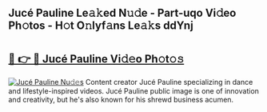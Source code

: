 ## Jucé Pauline Le𝚊𝚔ed N𝚞𝚍e - Part-uqo Vi𝚍eo Ph𝚘tos - H𝚘t O𝚗lyf𝚊ns Le𝚊𝚔s ddYnj

# <h2><a href="http://hf7ho3.feru.top/?c=Juc%c3%a9+Pauline">🔗 👉 🔴 Jucé Pauline Vi𝚍𝚎o Ph𝚘t𝚘𝚜</a></h2>

[![Jucé Pauline Nu𝚍𝚎s](https://i.imgur.com/0TWrTi3.gif)](http://hf7ho3.feru.top/?c=Juc%c3%a9+Pauline)
Content creator Jucé Pauline specializing in dance and lifestyle-inspired videos. Jucé Pauline public image is one of innovation and creativity, but he's also known for his shrewd business acumen. 

